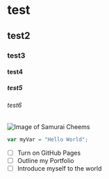 # test
## test2
### test3
#### test4
##### test5
###### test6

![Image of Samurai Cheems](https://github.com/adithyapaib/cheems/blob/master/samuraicheems.png)

``` javascript
var myVar = "Hello World";
```

- [ ] Turn on GitHub Pages
- [ ] Outline my Portfolio
- [ ] Introduce myself to the world
